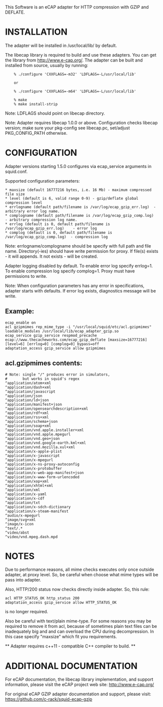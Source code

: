 This Software is an eCAP adapter for HTTP compression with GZIP and DEFLATE.

INSTALLATION
============
The adapter will be installed in /usr/local/lib/ by default.

The libecap library is required to build and use these adapters. You can get
the library from http://www.e-cap.org/. The adapter can be built and
installed from source, usually by running:

```
    % ./configure 'CXXFLAGS=-m32' 'LDFLAGS=-L/usr/local/lib'

	or

    % ./configure 'CXXFLAGS=-m64' 'LDFLAGS=-L/usr/local/lib'

    % make
    % make install-strip
```

Note: LDFLAGS should point on libecap directory.

Note: Adapter requires libecap 1.0.0 or above.
      Configuration checks libecap version; make sure your pkg-config see libecap.pc, set/adjust PKG_CONFIG_PATH otherwise.

CONFIGURATION
=============
Adapter versions starting 1.5.0 configures via ecap_service arguments in squid.conf.

Supported configuration parameters:

```
* maxsize (default 16777216 bytes, i.e. 16 Mb) - maximum compressed file size
* level (default is 6, valid range 0-9) - gzip/deflate global compression level
* errlogname (default path/filename is /var/log/ecap_gzip_err.log)	- arbitrary error log name.
* complogname (default path/filename is /var/log/ecap_gzip_comp.log)	- arbitrary compression log name.
* errlog (default is 0, default path/filename is /var/log/ecap_gzip_err.log) 	- error log
* complog (default is 0, default path/filename is /var/log/ecap_gzip_comp.log)	- compression log
```

Note: errlogname/complogname should be specify with full path and file name. Directory(-ies) should have write permission for proxy.
      If file(s) exists - it will appends. It not exists - will be created.

Adapter logging disabled by default. To enable error log specify errlog=1. To enable compression log specify complog=1.
Proxy must have permissions to write.

Note: When configuration parameters has any error in specifications, adapter starts with defaults. If error log exists,
      diagnostics message will be write.

Example:
--------
```
ecap_enable on
acl gzipmimes rep_mime_type -i "/usr/local/squid/etc/acl.gzipmimes"
loadable_modules /usr/local/lib/ecap_adapter_gzip.so
ecap_service gzip_service respmod_precache ecap://www.thecacheworks.com/ecap_gzip_deflate [maxsize=16777216] [level=6] [errlog=0] [complog=0] bypass=off
adaptation_access gzip_service allow gzipmimes
```

acl.gzipmimes contents:
-----------------------
```
# Note: single "/" produces error in simulators,
#       but works in squid's regex
^application/atom+xml
^application/dash+xml
^application/javascript
^application/json
^application/ld+json
^application/manifest+json
^application/opensearchdescription+xml
^application/rdf+xml
^application/rss+xml
^application/schema+json
^application/soap+xml
^application/vnd.apple.installer+xml
^application/vnd.apple.mpegurl
^application/vnd.geo+json
^application/vnd.google-earth.kml+xml
^application/vnd.mozilla.xul+xml
^application/x-apple-plist
^application/x-javascript
^application/x-mpegurl
^application/x-ns-proxy-autoconfig
^application/x-protobuffer
^application/x-web-app-manifest+json
^application/x-www-form-urlencoded
^application/xop+xml
^application/xhtml+xml
^application/xml
^application/x-yaml
^application/x-cdf
^application/txt
^application/x-sdch-dictionary
^application/x-steam-manifest
^audio/x-mpegurl
^image/svg+xml
^image/x-icon
^text/.*
^video/abst
^video/vnd.mpeg.dash.mpd
```

NOTES
=====
Due to performance reasons, all mime checks executes only once outside adapter, at proxy level.
So, be careful when choose what mime types will be pass into adapter.

Also, HTTP/200 status now checks directly inside adapter. So, this rule:

```
acl HTTP_STATUS_OK http_status 200
adaptation_access gzip_service allow HTTP_STATUS_OK
```

is no longer required.

Also be careful with text/plain mime-type. For some reasons you may be required to remove it from acl,
because of sometimes plain text files can be inadequately big and and can overload the CPU during
decompression. In this case specify "maxsize" which fit you requirements.

** Adapter requires c++11 - compatible C++ compiler to build. **

ADDITIONAL DOCUMENTATION
========================
For eCAP documentation, the libecap library implementation, and support
information, please visit the eCAP project web site: http://www.e-cap.org/

For original eCAP GZIP adapter documentation and support, please visit:
https://github.com/c-rack/squid-ecap-gzip
